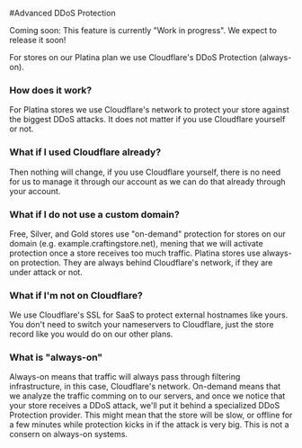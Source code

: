 #Advanced DDoS Protection

Coming soon: This feature is currently "Work in progress". We expect to release it soon!

For stores on our Platina plan we use Cloudflare's DDoS Protection (always-on).

### How does it work?
For Platina stores we use Cloudflare's network to protect your store against the biggest DDoS attacks. It does not matter if you use Cloudflare yourself or not.

### What if I used Cloudflare already?
Then nothing will change, if you use Cloudflare yourself, there is no need for us to manage it through our account as we can do that already through your account.

### What if I do not use a custom domain?
Free, Silver, and Gold stores use "on-demand" protection for stores on our domain (e.g. example.craftingstore.net), mening that we will activate protection once a store receives too much traffic. Platina stores use always-on protection. They are always behind Cloudflare's network, if they are under attack or not.

### What if I'm not on Cloudflare?
We use Cloudflare's SSL for SaaS to protect external hostnames like yours. You don't need to switch your nameservers to Cloudflare, just the store record like you would do on our other plans.

### What is "always-on"
Always-on means that traffic will always pass through filtering infrastructure, in this case, Cloudflare's network. On-demand means that we analyze the traffic comming on to our servers, and once we notice that your store receives a DDoS attack, we'll put it behind a specialized DDoS Protection provider. This might mean that the store will be slow, or offline for a few minutes while protection kicks in if the attack is very big. This is not a consern on always-on systems.
